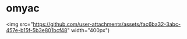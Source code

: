 # omyac

<img src="https://github.com/user-attachments/assets/fac6ba32-3abc-457e-b15f-5b3e801bcf48" width="400px")
